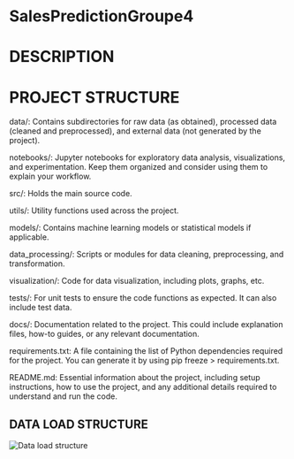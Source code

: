 # SalesPredictionGroupe4

# DESCRIPTION


# PROJECT STRUCTURE

data/: Contains subdirectories for raw data (as obtained), processed data (cleaned and preprocessed), and external data (not generated by the project).

notebooks/: Jupyter notebooks for exploratory data analysis, visualizations, and experimentation. Keep them organized and consider using them to explain your workflow.

src/: Holds the main source code.

utils/: Utility functions used across the project.

models/: Contains machine learning models or statistical models if applicable.

data_processing/: Scripts or modules for data cleaning, preprocessing, and transformation.

visualization/: Code for data visualization, including plots, graphs, etc.

tests/: For unit tests to ensure the code functions as expected. It can also include test data.

docs/: Documentation related to the project. This could include explanation files, how-to guides, or any relevant documentation.

requirements.txt: A file containing the list of Python dependencies required for the project. You can generate it by using pip freeze > requirements.txt.

README.md: Essential information about the project, including setup instructions, how to use the project, and any additional details required to understand and run the code.

## DATA LOAD STRUCTURE

![Data load structure](SalesPredictionGroupe4\docs\architedctureData.jpg)